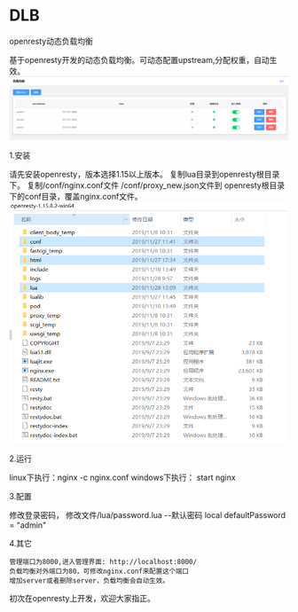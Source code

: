 # DLB
openresty动态负载均衡


基于openresty开发的动态负载均衡。可动态配置upstream,分配权重，自动生效。
<img src="01.png"/>

1.安装

   请先安装openresty，版本选择1.15以上版本。
   复制lua目录到openresty根目录下。
   复制/conf/nginx.conf文件 /conf/proxy_new.json文件到 openresty根目录下的conf目录，覆盖nginx.conf文件。
   <img src="02.png"/>
   
2.运行

   linux下执行：nginx -c nginx.conf
   windows下执行：  start nginx
   
3.配置

   修改登录密码， 修改文件/lua/password.lua
   --默认密码
   local defaultPassword = "admin"
   
4.其它

    管理端口为8000,进入管理界面: http://localhost:8000/
    负载均衡对外端口为80，可修改nginx.conf来配置这个端口
    增加server或者删除server，负载均衡会自动生效。
    
 初次在openresty上开发，欢迎大家指正。
   
